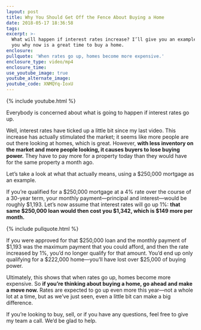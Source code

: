 ```yaml
---
layout: post
title: Why You Should Get Off the Fence About Buying a Home
date: 2018-05-17 18:36:58
tags:
excerpt: >-
  What will happen if interest rates increase? I’ll give you an example to show
  you why now is a great time to buy a home.
enclosure:
pullquote: 'When rates go up, homes become more expensive.'
enclosure_type: video/mp4
enclosure_time:
use_youtube_image: true
youtube_alternate_image:
youtube_code: XNMQYq-IoxU
---
```


{% include youtube.html %}

Everybody is concerned about what is going to happen if interest rates go up.

Well, interest rates have ticked up a little bit since my last video. This increase has actually stimulated the market; it seems like more people are out there looking at homes, which is great. However, **with less inventory on the market and more people looking, it causes buyers to lose buying power.** They have to pay more for a property today than they would have for the same property a month ago.

Let’s take a look at what that actually means, using a $250,000 mortgage as an example.

If you’re qualified for a $250,000 mortgage at a 4% rate over the course of a 30-year term, your monthly payment—principal and interest—would be roughly $1,193. Let’s now assume that interest rates will go up 1%: **that same $250,000 loan would then cost you $1,342, which is $149 more per month.**

{% include pullquote.html %}

If you were approved for that $250,000 loan and the monthly payment of $1,193 was the maximum payment that you could afford, and then the rate increased by 1%, you’d no longer qualify for that amount. You’d end up only qualifying for a $222,000 home—you’ll have lost over $25,000 of buying power.

Ultimately, this shows that when rates go up, homes become more expensive. So **if you’re thinking about buying a home, go ahead and make a move now.** Rates are expected to go up even more this year—not a whole lot at a time, but as we’ve just seen, even a little bit can make a big difference.

If you’re looking to buy, sell, or if you have any questions, feel free to give my team a call. We’d be glad to help.

&nbsp;